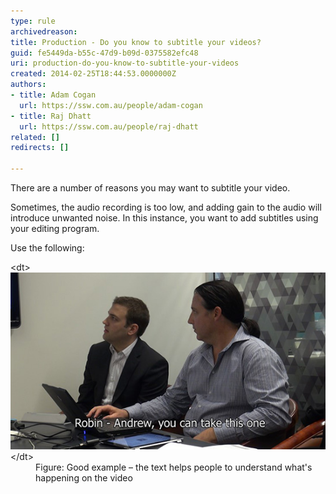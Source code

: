 ```yaml
---
type: rule
archivedreason: 
title: Production - Do you know to subtitle your videos?
guid: fe5449da-b55c-47d9-b09d-0375582efc48
uri: production-do-you-know-to-subtitle-your-videos
created: 2014-02-25T18:44:53.0000000Z
authors:
- title: Adam Cogan
  url: https://ssw.com.au/people/adam-cogan
- title: Raj Dhatt
  url: https://ssw.com.au/people/raj-dhatt
related: []
redirects: []

---
```


There are a number of reasons you may want to subtitle your video.

Sometimes, the audio recording is too low, and adding gain to the audio will introduce unwanted noise. In this instance, you want to add subtitles using your editing program.

<!--endintro-->

Use the following:
<dl class="goodImage">&lt;dt&gt;<img src="subtitle.jpg" alt="Have a subtitle">&lt;/dt&gt;<dd>Figure: Good example – the text helps people to understand what's happening on the video</dd></dl>
